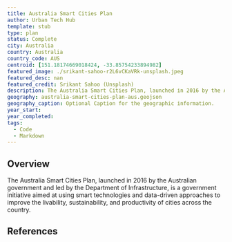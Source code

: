 ```yaml
---
title: Australia Smart Cities Plan
author: Urban Tech Hub
template: stub
type: plan
status: Complete
city: Australia
country: Australia
country_code: AUS
centroid: [151.18174669018424, -33.85754233894982]
featured_image: ./srikant-sahoo-r2L6vCKaVRk-unsplash.jpeg
featured_desc: nan
featured_credit: Srikant Sahoo (Unsplash)
description: The Australia Smart Cities Plan, launched in 2016 by the Australian government and led by the Department of Infrastructure, is a government initiative aimed at using smart technologies and data-driven approaches to improve the livability, sustainability, and productivity of cities across the country.
geography: australia-smart-cities-plan-aus.geojson
geography_caption: Optional Caption for the geographic information.
year_start:
year_completed:
tags:
  - Code
  - Markdown
---
```


## Overview

The Australia Smart Cities Plan, launched in 2016 by the Australian government and led by the Department of Infrastructure, is a government initiative aimed at using smart technologies and data-driven approaches to improve the livability, sustainability, and productivity of cities across the country.

## References
